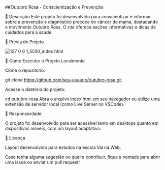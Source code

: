 ##Outubro Rosa - Conscientização e Prevenção


📝 Descrição
Este projeto foi desenvolvido para conscientizar e informar sobre a prevenção e diagnóstico precoce do câncer de mama, destacando o movimento Outubro Rosa. O site oferece seções informativas e dicas de cuidados para a saúde.

📸 Prévia do Projeto

![127 0 0 1_5500_index html](https://github.com/user-attachments/assets/301cf47c-d74b-4a1f-918c-f4204afe6ead)



🔧 Como Executar o Projeto Localmente

Clone o repositório:

git clone https://github.com/seu-usuario/outubro-rosa.git

Acesse o diretório do projeto:

cd outubro-rosa
Abra o arquivo index.html em seu navegador ou utilize uma extensão de servidor local (como Live Server no VSCode).

📱 Responsividade

O projeto foi desenvolvido para ser acessível tanto em desktops quanto em dispositivos móveis, com um layout adaptativo.


📄 Licença

Layout desenvolvido para estudos na escola Vai na Web.

Caso tenha alguma sugestão ou queira contribuir, fique à vontade para abrir uma issue ou enviar um pull request!

